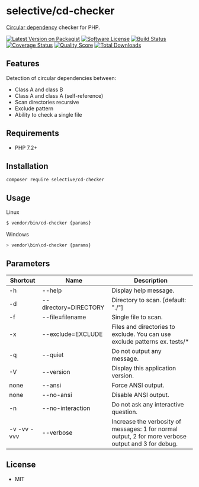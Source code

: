 # selective/cd-checker

[Circular dependency](https://en.wikipedia.org/wiki/Circular_dependency) checker for PHP.

[![Latest Version on Packagist](https://img.shields.io/github/release/selective-php/cd-checker.svg?style=flat-square)](https://packagist.org/packages/selective/cd-checker)
[![Software License](https://img.shields.io/badge/license-MIT-brightgreen.svg?style=flat-square)](LICENSE.md)
[![Build Status](https://img.shields.io/travis/selective-php/cd-checker/master.svg?style=flat-square)](https://travis-ci.org/selective-php/cd-checker)
[![Coverage Status](https://img.shields.io/scrutinizer/coverage/g/selective-php/cd-checker.svg?style=flat-square)](https://scrutinizer-ci.com/g/selective-php/cd-checker/code-structure)
[![Quality Score](https://img.shields.io/scrutinizer/quality/g/selective-php/cd-checker.svg?style=flat-square)](https://scrutinizer-ci.com/g/selective-php/cd-checker/?branch=master)
[![Total Downloads](https://img.shields.io/packagist/dt/selective/cd-checker.svg?style=flat-square)](https://packagist.org/packages/selective/cd-checker/stats)


## Features

Detection of circular dependencies between:

* Class A and class B
* Class A and class A (self-reference)
* Scan directories recursive
* Exclude pattern
* Ability to check a single file

## Requirements

* PHP 7.2+

## Installation

```
composer require selective/cd-checker
```

## Usage

Linux

```bash
$ vendor/bin/cd-checker {params}
```

Windows

```bash
> vendor\bin\cd-checker {params}
```

## Parameters

Shortcut | Name | Description
------------ | ------------- | -----------
-h | --help | Display help message.
-d | --directory=DIRECTORY | Directory to scan. [default: "./"]
-f | --file=filename | Single file to scan.
-x | --exclude=EXCLUDE | Files and directories to exclude. You can use exclude patterns ex. tests/*
-q | --quiet | Do not output any message.
-V | --version | Display this application version.
none | --ansi | Force ANSI output.
none | --no-ansi | Disable ANSI output.
-n | --no-interaction | Do not ask any interactive question.
-v -vv -vvv | --verbose | Increase the verbosity of messages: 1 for normal output, 2 for more verbose output and 3 for debug.

## License

* MIT
